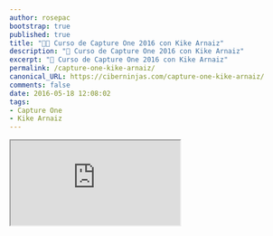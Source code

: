 ```yaml
---
author: rosepac
bootstrap: true
published: true
title: "👩‍🏫 Curso de Capture One 2016 con Kike Arnaiz"
description: "📸 Curso de Capture One 2016 con Kike Arnaiz"
excerpt: "📸 Curso de Capture One 2016 con Kike Arnaiz"
permalink: /capture-one-kike-arnaiz/
canonical_URL: https://ciberninjas.com/capture-one-kike-arnaiz/
comments: false
date: 2016-05-18 12:08:02
tags:
- Capture One
- Kike Arnaiz
---
```


<div class="embed-responsive embed-responsive-16by9">
  <iframe class="embed-responsive-item" src="https://www.youtube-nocookie.com/embed/videoseries?list=PLyNvsloSbd7OBs4jXRV7OJBl2aYwgvRdE" allowfullscreen></iframe>
</div><br/>